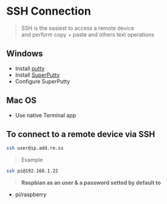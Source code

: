 # SSH Connection

> SSH is the easiest to access a remote device<br>
> and perform copy + paste and others text operations

## Windows

- Install [putty](http://www.putty.org)
- Install [SuperPutty](https://github.com/jimradford/superputty)
- Configure SuperPutty

## Mac OS

- Use native Terminal app

## To connect to a remote device via SSH

```bash
ssh user@ip.add.re.ss
````

> Example

```bash
ssh pi@192.168.1.22
```

> **Raspbian as an user & a password setted by default to**
  - pi/raspberry

